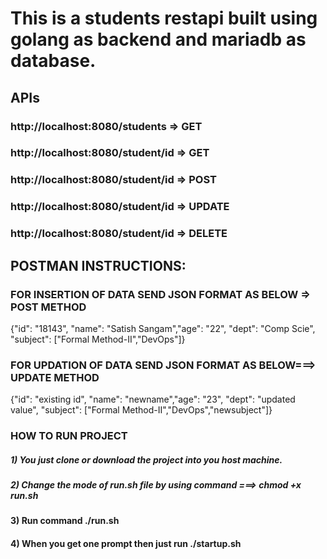 # This is a students restapi built using golang as backend and mariadb as database.

## APIs

### http://localhost:8080/students => GET
### http://localhost:8080/student/id => GET
### http://localhost:8080/student/id => POST
### http://localhost:8080/student/id => UPDATE
### http://localhost:8080/student/id => DELETE


## POSTMAN INSTRUCTIONS:
### FOR INSERTION OF DATA SEND JSON FORMAT AS BELOW => POST METHOD

{"id": "18143", "name": "Satish Sangam","age": "22", "dept": "Comp Scie", "subject": ["Formal Method-II","DevOps"]}

### FOR UPDATION OF DATA SEND JSON FORMAT AS BELOW===> UPDATE METHOD
{"id": "existing id", "name": "newname","age": "23", "dept": "updated value", "subject": ["Formal Method-II","DevOps","newsubject"]}


### HOW TO RUN PROJECT
##### 1) You just clone or download the project into you host machine.
##### 2) Change the mode of run.sh file by using command ===> chmod +x run.sh
#### 3) Run command ./run.sh
#### 4) When you get one prompt then just run ./startup.sh
